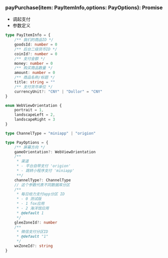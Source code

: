 ### **payPurchase(item: PayItemInfo,options: PayOptions): Promise**
- 调起支付
- 参数定义

```typescript
type PayItemInfo = {
	/** 我们的商品ID */
	goodsId: number = 0
	/** 后台二级货币ID */
	coinId?: number = 0
	/** 支付金额 */
	money: number = 0
	/** 购买商品数量 */
	amount: number = 0
	/** 商品名称/标题 */
	title: string = ""
	/** 支付货币单位 */
	currencyUnit?: "CNY" | "Dollor" = "CNY"
}

```


```typescript
enum WebViewOrientation {
	portrait = 1,
	landscapeLeft = 2,
	landscapeRight = 3
}

```


```typescript
type ChannelType = "miniapp" | "origion"

```


```typescript
type PayOptions = {
	/** 屏幕方向 */
	gameOrientation?: WebViewOrientation
	/**
	 * 渠道
	 * - 平台自带支付 'origion'
	 * - 跳转小程序支付 'miniapp'
	 **/
	channelType?: ChannelType
	// 这个参数代表不同数据库分区
	/**
	 * 每日给力支付app分区 ID
	 * - 0 测试版
	 * - 1 fox应用
	 * - 2 海洋馆应用
	 * @default 1
	 */
	gleeZoneId?: number
	/**
	 * 微信支付分区ID
	 * @default "1"
	 */
	wxZoneId?: string
}

```

